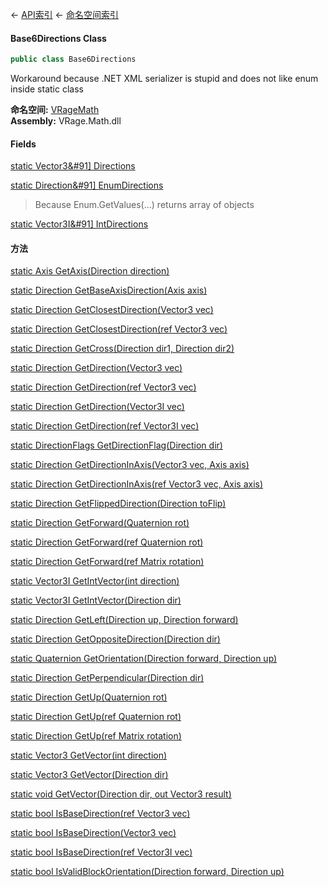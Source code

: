 ← [API索引](Api-Index) ← [命名空间索引](Namespace-Index)

#### Base6Directions Class

```csharp
public class Base6Directions
```

Workaround because .NET XML serializer is stupid and does not like enum inside static class

**命名空间:** [VRageMath](VRageMath)  
**Assembly:** VRage.Math.dll

#### Fields

[static Vector3&#91&#93; Directions](VRageMath.Base6Directions.Directions)

> 

[static Direction&#91&#93; EnumDirections](VRageMath.Base6Directions.EnumDirections)

> Because Enum.GetValues(...) returns array of objects

[static Vector3I&#91&#93; IntDirections](VRageMath.Base6Directions.IntDirections)

> 

#### 方法

[static Axis GetAxis(Direction direction)](VRageMath.Base6Directions.GetAxis)

> 

[static Direction GetBaseAxisDirection(Axis axis)](VRageMath.Base6Directions.GetBaseAxisDirection)

> 

[static Direction GetClosestDirection(Vector3 vec)](VRageMath.Base6Directions.GetClosestDirection)

> 

[static Direction GetClosestDirection(ref Vector3 vec)](VRageMath.Base6Directions.GetClosestDirection)

> 

[static Direction GetCross(Direction dir1, Direction dir2)](VRageMath.Base6Directions.GetCross)

> 

[static Direction GetDirection(Vector3 vec)](VRageMath.Base6Directions.GetDirection)

> 

[static Direction GetDirection(ref Vector3 vec)](VRageMath.Base6Directions.GetDirection)

> 

[static Direction GetDirection(Vector3I vec)](VRageMath.Base6Directions.GetDirection)

> 

[static Direction GetDirection(ref Vector3I vec)](VRageMath.Base6Directions.GetDirection)

> 

[static DirectionFlags GetDirectionFlag(Direction dir)](VRageMath.Base6Directions.GetDirectionFlag)

> 

[static Direction GetDirectionInAxis(Vector3 vec, Axis axis)](VRageMath.Base6Directions.GetDirectionInAxis)

> 

[static Direction GetDirectionInAxis(ref Vector3 vec, Axis axis)](VRageMath.Base6Directions.GetDirectionInAxis)

> 

[static Direction GetFlippedDirection(Direction toFlip)](VRageMath.Base6Directions.GetFlippedDirection)

> 

[static Direction GetForward(Quaternion rot)](VRageMath.Base6Directions.GetForward)

> 

[static Direction GetForward(ref Quaternion rot)](VRageMath.Base6Directions.GetForward)

> 

[static Direction GetForward(ref Matrix rotation)](VRageMath.Base6Directions.GetForward)

> 

[static Vector3I GetIntVector(int direction)](VRageMath.Base6Directions.GetIntVector)

> 

[static Vector3I GetIntVector(Direction dir)](VRageMath.Base6Directions.GetIntVector)

> 

[static Direction GetLeft(Direction up, Direction forward)](VRageMath.Base6Directions.GetLeft)

> 

[static Direction GetOppositeDirection(Direction dir)](VRageMath.Base6Directions.GetOppositeDirection)

> 

[static Quaternion GetOrientation(Direction forward, Direction up)](VRageMath.Base6Directions.GetOrientation)

> 

[static Direction GetPerpendicular(Direction dir)](VRageMath.Base6Directions.GetPerpendicular)

> 

[static Direction GetUp(Quaternion rot)](VRageMath.Base6Directions.GetUp)

> 

[static Direction GetUp(ref Quaternion rot)](VRageMath.Base6Directions.GetUp)

> 

[static Direction GetUp(ref Matrix rotation)](VRageMath.Base6Directions.GetUp)

> 

[static Vector3 GetVector(int direction)](VRageMath.Base6Directions.GetVector)

> 

[static Vector3 GetVector(Direction dir)](VRageMath.Base6Directions.GetVector)

> 

[static void GetVector(Direction dir, out Vector3 result)](VRageMath.Base6Directions.GetVector)

> 

[static bool IsBaseDirection(ref Vector3 vec)](VRageMath.Base6Directions.IsBaseDirection)

> 

[static bool IsBaseDirection(Vector3 vec)](VRageMath.Base6Directions.IsBaseDirection)

> 

[static bool IsBaseDirection(ref Vector3I vec)](VRageMath.Base6Directions.IsBaseDirection)

> 

[static bool IsValidBlockOrientation(Direction forward, Direction up)](VRageMath.Base6Directions.IsValidBlockOrientation)

> 

